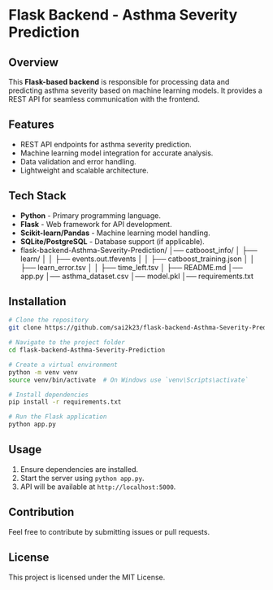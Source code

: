 # Flask Backend - Asthma Severity Prediction

## Overview
This **Flask-based backend** is responsible for processing data and predicting asthma severity based on machine learning models. It provides a REST API for seamless communication with the frontend.

## Features
- REST API endpoints for asthma severity prediction.
- Machine learning model integration for accurate analysis.
- Data validation and error handling.
- Lightweight and scalable architecture.

## Tech Stack
- **Python** - Primary programming language.
- **Flask** - Web framework for API development.
- **Scikit-learn/Pandas** - Machine learning model handling.
- **SQLite/PostgreSQL** - Database support (if applicable).
- flask-backend-Asthma-Severity-Prediction/
│── catboost_info/
│   ├── learn/
│   │   ├── events.out.tfevents
│   │   ├── catboost_training.json
│   │   ├── learn_error.tsv
│   │   ├── time_left.tsv
│   ├── README.md
│── app.py
│── asthma_dataset.csv
│── model.pkl
│── requirements.txt


## Installation
```bash
# Clone the repository
git clone https://github.com/sai2k23/flask-backend-Asthma-Severity-Prediction.git

# Navigate to the project folder
cd flask-backend-Asthma-Severity-Prediction

# Create a virtual environment
python -m venv venv
source venv/bin/activate  # On Windows use `venv\Scripts\activate`

# Install dependencies
pip install -r requirements.txt

# Run the Flask application
python app.py
```


## Usage
1. Ensure dependencies are installed.
2. Start the server using `python app.py`.
3. API will be available at `http://localhost:5000`.

## Contribution
Feel free to contribute by submitting issues or pull requests.

## License
This project is licensed under the MIT License.

